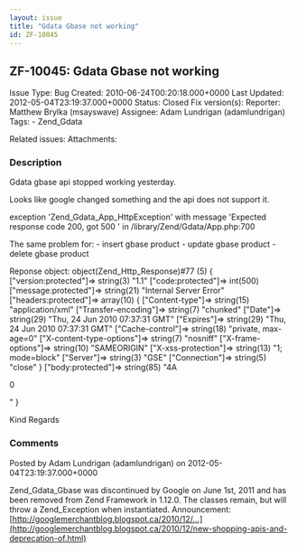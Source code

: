 ```yaml
---
layout: issue
title: "Gdata Gbase not working"
id: ZF-10045
---
```


ZF-10045: Gdata Gbase not working
---------------------------------

 Issue Type: Bug Created: 2010-06-24T00:20:18.000+0000 Last Updated: 2012-05-04T23:19:37.000+0000 Status: Closed Fix version(s): 
 Reporter:  Matthew Brylka (msayswave)  Assignee:  Adam Lundrigan (adamlundrigan)  Tags: - Zend\_Gdata
 
 Related issues: 
 Attachments: 
### Description

Gdata gbase api stopped working yesterday.

Looks like google changed something and the api does not support it.

exception 'Zend\_Gdata\_App\_HttpException' with message 'Expected response code 200, got 500 ' in /library/Zend/Gdata/App.php:700

The same problem for: - insert gbase product - update gbase product - delete gbase product

Reponse object: object(Zend\_Http\_Response)#77 (5) { ["version:protected"]=> string(3) "1.1" ["code:protected"]=> int(500) ["message:protected"]=> string(21) "Internal Server Error" ["headers:protected"]=> array(10) { ["Content-type"]=> string(15) "application/xml" ["Transfer-encoding"]=> string(7) "chunked" ["Date"]=> string(29) "Thu, 24 Jun 2010 07:37:31 GMT" ["Expires"]=> string(29) "Thu, 24 Jun 2010 07:37:31 GMT" ["Cache-control"]=> string(18) "private, max-age=0" ["X-content-type-options"]=> string(7) "nosniff" ["X-frame-options"]=> string(10) "SAMEORIGIN" ["X-xss-protection"]=> string(13) "1; mode=block" ["Server"]=> string(3) "GSE" ["Connection"]=> string(5) "close" } ["body:protected"]=> string(85) "4A

0

" }

Kind Regards

 

 

### Comments

Posted by Adam Lundrigan (adamlundrigan) on 2012-05-04T23:19:37.000+0000

Zend\_Gdata\_Gbase was discontinued by Google on June 1st, 2011 and has been removed from Zend Framework in 1.12.0. The classes remain, but will throw a Zend\_Exception when instantiated. Announcement: [http://googlemerchantblog.blogspot.ca/2010/12/…](http://googlemerchantblog.blogspot.ca/2010/12/new-shopping-apis-and-deprecation-of.html)

 

 